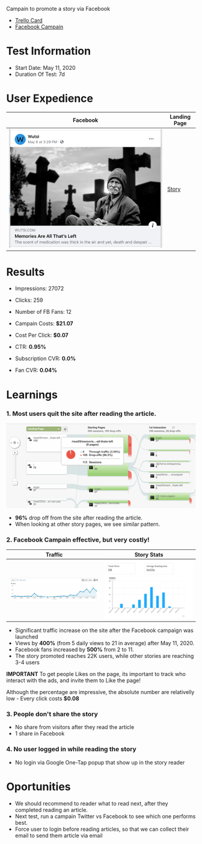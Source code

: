 Campain to promote a story via Facebook

- [Trello Card](https://trello.com/c/dJlEaTi5/1-promote-1-article-every-week-via-facebook-ads)
- [Facebook Campain](https://www.facebook.com/ad_center/manage?boost_id=3138240423067836&entry_point=www_ad_center_overview_ad_cards)

# Test Information
- Start Date: May 11, 2020
- Duration Of Test: 7d

# User Expedience
| Facebook | Landing Page |
|----------|--------------|
| ![](fb-ad.png) | [Story](https://www.wutsi.com/read/9) |

# Results
- Impressions: 27072
- Clicks: 259
- Number of FB Fans: 12

- Campain Costs: **$21.07**
- Cost Per Click: **$0.07**
- CTR: **0.95%**
- Subscription CVR: **0.0%**
- Fan CVR: **0.04%**

# Learnings
### 1. Most users quit the site after reading the article. 
![](funnel.png)
- **96%** drop off from the site after reading the article. 
- When looking at other story pages, we see similar pattern.

### 2. Facebook Campain effective, but very costly!
| Traffic | Story Stats |
|---------|-------------|
| ![](traffic.png) | ![](stats.png) |

- Significant traffic increase on the site after the Facebook campaign was launched
- Views by **400%** (from 5 daily views to 21 in average) after May 11, 2020.
- Facebook fans increased by **500%** from 2 to 11. 
- The story promoted reaches 22K users, while other stories are reaching 3-4 users

**IMPORTANT** To get people Likes on the page, its important to track who interact with the ads, and invite them to Like the page!

Although the percentage are impressive, the absolute number are relativelly low - Every click costs **$0.08** 

### 3. People don't share the story
- No share from visitors after they read the article
- 1 share in Facebook
 
### 4. No user logged in while reading the story
- No login via Google One-Tap popup that show up in the story reader

# Oportunities
- We should recommend to reader what to read next, after they completed reading an article.
- Next test, run a campain Twitter vs Facebook to see which one performs best.
- Force user to login before reading articles, so that we can collect their email to send them article via email
